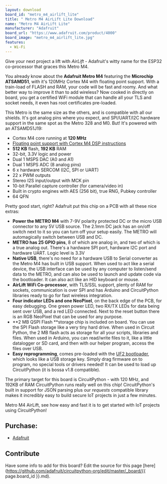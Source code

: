 ```yaml
---
layout: download
board_id: "metro_m4_airlift_lite"
title: " Metro M4 AirLift Lite Download"
name: "Metro M4 AirLift Lite"
manufacturer: "Adafruit"
board_url: "https://www.adafruit.com/product/4000"
board_image: "metro_m4_airlift_lite.jpg"
features:
  - Wi-Fi
---
```


Give your next project a lift with _AirLift_ - Adafruit's witty name for the ESP32 co-processor that graces this Metro M4. 

You already know about the **Adafruit Metro M4** featuring the **Microchip ATSAMD51**, with it's 120MHz Cortex M4 with floating point support. With a train-load of FLASH and RAM, your code will be fast and roomy. And what better way to improve it than to add wireless? Now cooked in directly on board, you get a certified WiFi module that can handle all your TLS and socket needs, it even has root certificates pre-loaded.

This Metro is the same size as the others, and is compatible with all our shields. It's got analog pins where you expect, and SPI/UART/I2C hardware support in the same spot as the Metro 328 and M0\. But! It's powered with an ATSAMD51J19:

*   Cortex M4 core running at **120 MHz**
*   [Floating point support with Cortex M4 DSP instructions](https://developer.arm.com/technologies/dsp/dsp-for-cortex-m)
*   **512 KB** flash, **192 KB** RAM
*   32-bit, 3.3V logic and power
*   Dual 1 MSPS DAC (A0 and A1)
*   Dual 1 MSPS ADC (8 analog pins)
*   6 x hardware SERCOM (I2C, SPI or UART)
*   22 x PWM outputs
*   Stereo I2S input/output with MCK pin
*   10-bit Parallel capture controller (for camera/video in)
*   Built in crypto engines with AES (256 bit), true RNG, Pubkey controller
*   64 QFN

Pretty good start, right? Adafruit put this chip on a PCB with all these nice extras:

*   **Power the METRO M4** with 7-9V polarity protected DC or the micro USB connector to any 5V USB source. The 2.1mm DC jack has an on/off switch next to it so you can turn off your setup easily. The METRO will automagically switch between USB and DC.
*   **METRO has 25 GPIO pins**, 8 of which are analog in, and two of which is a true analog out. There's a hardware SPI port, hardware I2C port and hardware UART. Logic level is 3.3V
*   **Native USB**, there's no need for a hardware USB to Serial converter as the Metro M4 has built in USB support. When used to act like a serial device, the USB interface can be used by any computer to listen/send data to the METRO, and can also be used to launch and update code via the bootloader. It can also act like an HID keyboard or mouse.
*   **AirLift WiFi Co-processor**, with TLS/SSL support, plenty of RAM for sockets, communication is over SPI and has Arduino and CircuitPython libraries ready to go for fast wireless integration.
*   **Four indicator LEDs and one NeoPixel**, on the back edge of the PCB, for easy debugging. One green power LED, two RX/TX LEDs for data being sent over USB, and a red LED connected. Next to the reset button there is an RGB NeoPixel that can be used for any purpose.
*   **2 MB QSPI Flash **storage chip is included on board. You can use the SPI Flash storage like a very tiny hard drive. When used in Circuit Python, the 2 MB flash acts as storage for all your scripts, libraries and files. When used in Arduino, you can read/write files to it, like a little datalogger or SD card, and then with our helper program, access the files over USB.
*   **Easy reprogramming**, comes pre-loaded with the [UF2 bootloader](https://learn.adafruit.com/adafruit-metro-m0-express-designed-for-circuitpython/uf2-bootloader), which looks like a USB storage key. Simply drag firmware on to program, no special tools or drivers needed! It can be used to load up CircuitPython (it is bossa v1.8 compatible).

The primary target for this board is CircuitPython - with 120 MHz, and 192KB of RAM CircuitPython runs really well on this chip! CircuitPython's built in support for JSON parsing plus our _requests_ compatible library makes it incredibly easy to build secure IoT projects in just a few minutes.

Metro M4 AirLift, see how easy and fast it is to get started with IoT projects using CircuitPython!

## Purchase:
* [Adafruit](https://www.adafruit.com/product/4000)

## Contribute

Have some info to add for this board? Edit the source for this page [here](https://github.com/adafruit/circuitpython-org/edit/master/_board/{{ page.board_id }}.md).
